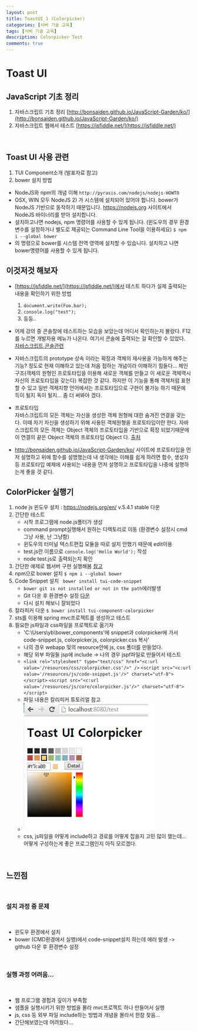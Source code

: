 ```yaml
---
layout: post
title: ToastUI_1 (Colorpicker)
categories: [서버 기술 교육]
tags: [서버 기술 교육]
description: Colorpicker Test
comments: true
---
```


# Toast UI 

## JavaScript 기초 정리
1. 자바스크립트 기초 정리
	[http://bonsaiden.github.io/JavaScript-Garden/ko/](http://bonsaiden.github.io/JavaScript-Garden/ko/)
2. 자바스크립트 웹에서 테스트 
	[https://jsfiddle.net/](https://jsfiddle.net/)
<br/>

## Toast UI 사용 관련

1. TUI Component소개 (발표자료 참고)
2. bower 설치 방법
- NodeJS와 npm의 개념 이해  ``http://pyrasis.com/nodejs/nodejs-HOWTO``
- OSX, WIN 모두 NodeJS 2) 가 시스템에 설치되어 있어야 합니다. bower가 NodeJS 기반으로 동작하기 때문입니다. https://nodejs.org 사이트에서 NodeJS 바이너리를 받아 설치합니다.
- 설치하고나면 nodejs, npm 명령어를 사용할 수 있게 됩니다. (윈도우의 경우 환경변수를 설정하거나 별도로 제공되는 Command Line Tool을 이용하세요) ``$ npm i --global bower``
- 의 명령으로 bower를 시스템 전역 영역에 설치할 수 있습니다. 설치하고 나면 bower명령어를 사용할 수 있게 됩니다.

## 이것저것 해보자
- [https://jsfiddle.net/](https://jsfiddle.net/)에서 테스트 하다가 실제 출력되는 내용을 확인하기 위한 방법
	1. `document.write(Foo.bar);`
	2. ` console.log("test"); `
	3. 등등..
- 어제 강의 중 콘솔창에 테스트하는 모습을 보았는데 어디서 확인하는지 몰랐다. F12를 누르면 개발자용 메뉴가 나온다. 여기서 콘솔에 출력되는 걸 확인할 수 있었다. [자바스크립트 콘솔관련](https://msdn.microsoft.com/ko-kr/library/dn255006(v=vs.85).aspx)
- 자바스크립트의 prototype 상속 이라는 확장과 객체의 재사용을 가능하게 해주는 기능? 정도로 현재 이해하고 있는데 처음 접하는 개념이라 이해하기 힘들다... 체인구조(객체의 원형인 프로토타입을 이용해 새로운 객체를 만들고 이 새로운 객체역시 자신의 프로토타입을 갖는다) 복잡한 것 같다. 하지만 이 기능을 통해 객체처럼 표현할 수 있고 일반 객체지향 언어에서는 프로토타입으로 구현이 불가능 하기 때문에 득이 될지 독이 될지... 좀 더 써봐야 겠다.
- 프로토타입 <br/>
자바스크립트의 모든 객체는 자신을 생성한 객체 원형에 대한 숨겨진 연결을 갖는다. 이때 자기 자신을 생성하기 위해 사용된 객체원형을 프로토타입이란 한다. 자바스크립트의 모든 객체는 Object 객체의 프로토타입을 기반으로 확장 되었기때문에 이 연결의 끝은 Object 객체의 프로토타입 Object 다. [출처](http://insanehong.kr/post/javascript-prototype/)

- http://bonsaiden.github.io/JavaScript-Garden/ko/ 사이트에 프로토타입을 먼저 설명하고 뒤에 함수를 설명했는데 내 생각에는 이해를 쉽게 하려면 함수, 생성자 등 프로토타입 예제에 사용되는 내용을 먼저 설명하고 프로토타입을 나중에 설명하는게 좋을 것 같다.

## ColorPicker 실행기
1. node js 윈도우 설치 : https://nodejs.org/en/ v.5.4.1 stable 다운
2. 간단한 테스트
	- 시작 프로그램에 node.js폴터가 생성
	- command prompt실행해서 원하는 디렉토리로 이동 (환경변수 설정시 cmd그냥 사용, 난 그냥함)
	- 윈도우의 터미널 텍스트편집 모듈을 따로 설치 안했기 때문에 edit이용
	- test.js란 이름으로 `console.log('Hello World');` 작성
	- node test.js로 출력되는지 확인
2. 간단한 예제로 웹서버 구현 실행해봄 [참고](http://pyrasis.com/nodejs/nodejs-HOWTO)
2. npm으로 bower 설치 `$ npm i --global bower`
3. Code Snippet 설치 ` bower install tui-code-snippet`
	- `bower git is not installed or not in the path`에러발생
	- Git 다운 후 환경변수 설정 [다운](https://git-for-windows.github.io/)
	- 다시 설치 해보니 잘되었다
4. 칼라피커 다운 `$ bower install tui-component-colorpicker`
5. sts를 이용해 spring mvc프로젝트를 생성하고 테스트
6. 필요한 js파일과 css파일을 프로젝트로 옮기자
	- 'C:\Users\yb\bower_components'에 snippet과 colorpicker에 가서 code-snippet.js, colorpicker.js, colorpicker.css 복사'
	- 나의 경우 webapp 및의 resource안에 js, css 폴더를 만들었다.
	- 해당 외부 파일들 jsp에 include -> 나의 경우 jspf파일로 만들어서 테스트
	- `<link rel="stylesheet" type="text/css" href="<c:url value='/resources/css/colorpicker.css'/>" />` 
	`<script src="<c:url value='/resources/js/code-snippet.js'/>" charset="utf-8"></script>`
	`<script src="<c:url value='/resources/js/core/colorpicker.js'/>" charset="utf-8"></script>`
	- 파일 내용은 칼리피커 튜토리얼 참고
	- <img src="/assets/media/colorpicker.png">
	- css, js파일을 어떻게 include하고 경로를 어떻게 잡을지 고민 많이 했는데... 어떻게 구성하는게 좋은 프로그램인지 아직 모르겠다. 

<br/>

## 느낀점

<br/>

### 설치 과정 중 문제
<br/>

- 윈도우 환경에서 설치
- bower (CMD환경에서 실행)에서 code-snippet설치 하는데 에러 발생 -> github 다운 후 환경변수 설정
<br/>

### 실행 과정 어려움...

<br/>

 - 웹 프로그램 경험과 깊이가 부족함
 - 샘플을 실행시키기 위한 방법을 몰라 mvc프로젝트 하나 만들어서 실행
 - js, css 등 외부 파일 include하는 방법과 개념을 몰라서 한참 찾음...
 - 간단해보였는데 어려웠다...
 
